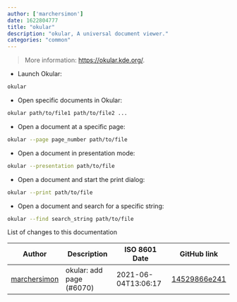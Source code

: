 ```yaml
---
author: ['marchersimon']
date: 1622804777
title: "okular"
description: "okular, A universal document viewer."
categories: "common"
---
```

> More information: <https://okular.kde.org/>.

- Launch Okular:

```bash
okular
```

- Open specific documents in Okular:

```bash
okular path/to/file1 path/to/file2 ...
```

- Open a document at a specific page:

```bash
okular --page page_number path/to/file
```

- Open a document in presentation mode:

```bash
okular --presentation path/to/file
```

- Open a document and start the print dialog:

```bash
okular --print path/to/file
```

- Open a document and search for a specific string:

```bash
okular --find search_string path/to/file
```
List of changes to this documentation


Author | Description | ISO 8601 Date | GitHub link
------|-----|-----|-----
[marchersimon](mailto:50295997+marchersimon@users.noreply.github.com) | okular: add page (#6070) | 2021-06-04T13:06:17 | [14529866e241](https://github.com/tldr-pages/tldr/commit/14529866e24159e6d4ef64d29b9a7c00e8b285bd)

